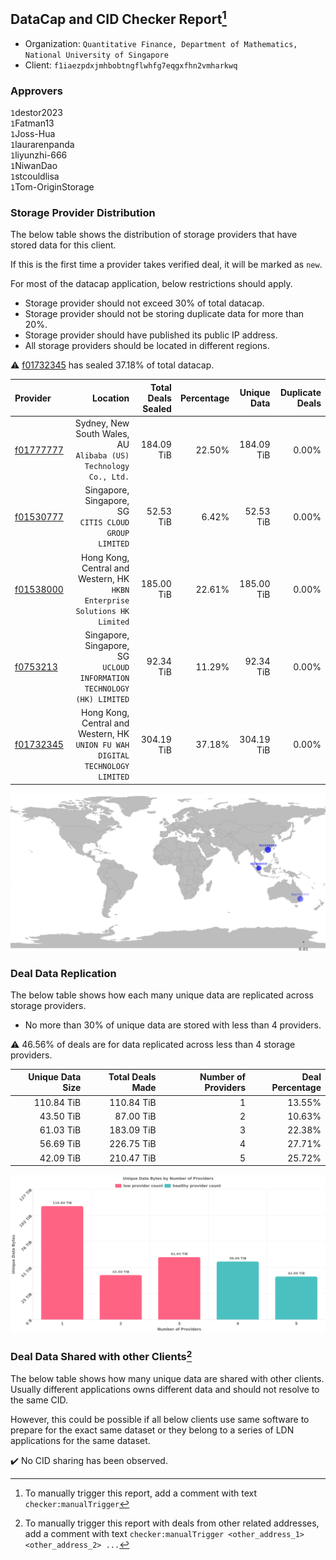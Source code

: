 ## DataCap and CID Checker Report[^1]
 - Organization: `Quantitative Finance, Department of Mathematics, National University of Singapore`
 - Client: `f1iaezpdxjmhbobtngflwhfg7eqgxfhn2vmharkwq`
### Approvers
`1`destor2023<br/>`1`Fatman13<br/>`1`Joss-Hua<br/>`1`laurarenpanda<br/>`1`liyunzhi-666<br/>`1`NiwanDao<br/>`1`stcouldlisa<br/>`1`Tom-OriginStorage

### Storage Provider Distribution
The below table shows the distribution of storage providers that have stored data for this client.

If this is the first time a provider takes verified deal, it will be marked as `new`.

For most of the datacap application, below restrictions should apply.
 - Storage provider should not exceed 30% of total datacap.
 - Storage provider should not be storing duplicate data for more than 20%.
 - Storage provider should have published its public IP address.
 - All storage providers should be located in different regions.

⚠️ [f01732345](https://filfox.info/en/address/f01732345) has sealed 37.18% of total datacap.

| Provider                                              |                                                                         Location | Total Deals Sealed | Percentage | Unique Data | Duplicate Deals |
| :---------------------------------------------------- | -------------------------------------------------------------------------------: | -----------------: | ---------: | ----------: | --------------: |
| [f01777777](https://filfox.info/en/address/f01777777) |              Sydney, New South Wales, AU<br/>`Alibaba (US) Technology Co., Ltd.` |         184.09 TiB |     22.50% |  184.09 TiB |           0.00% |
| [f01530777](https://filfox.info/en/address/f01530777) |                         Singapore, Singapore, SG<br/>`CITIS CLOUD GROUP LIMITED` |          52.53 TiB |      6.42% |   52.53 TiB |           0.00% |
| [f01538000](https://filfox.info/en/address/f01538000) |    Hong Kong, Central and Western, HK<br/>`HKBN Enterprise Solutions HK Limited` |         185.00 TiB |     22.61% |  185.00 TiB |           0.00% |
| [f0753213](https://filfox.info/en/address/f0753213)   |        Singapore, Singapore, SG<br/>`UCLOUD INFORMATION TECHNOLOGY (HK) LIMITED` |          92.34 TiB |     11.29% |   92.34 TiB |           0.00% |
| [f01732345](https://filfox.info/en/address/f01732345) | Hong Kong, Central and Western, HK<br/>`UNION FU WAH DIGITAL TECHNOLOGY LIMITED` |         304.19 TiB |     37.18% |  304.19 TiB |           0.00% |

<img src="https://raw.githubusercontent.com/data-preservation-programs/filplus-checker-assets/main/filecoin-project/filecoin-plus-large-datasets/issues/1264/1684721763252.png"/>

### Deal Data Replication
The below table shows how each many unique data are replicated across storage providers.

- No more than 30% of unique data are stored with less than 4 providers.

⚠️ 46.56% of deals are for data replicated across less than 4 storage providers.

| Unique Data Size | Total Deals Made | Number of Providers | Deal Percentage |
| ---------------: | ---------------: | ------------------: | --------------: |
|       110.84 TiB |       110.84 TiB |                   1 |          13.55% |
|        43.50 TiB |        87.00 TiB |                   2 |          10.63% |
|        61.03 TiB |       183.09 TiB |                   3 |          22.38% |
|        56.69 TiB |       226.75 TiB |                   4 |          27.71% |
|        42.09 TiB |       210.47 TiB |                   5 |          25.72% |

<img src="https://raw.githubusercontent.com/data-preservation-programs/filplus-checker-assets/main/filecoin-project/filecoin-plus-large-datasets/issues/1264/1684721763907.png"/>

### Deal Data Shared with other Clients[^3]
The below table shows how many unique data are shared with other clients.
Usually different applications owns different data and should not resolve to the same CID.

However, this could be possible if all below clients use same software to prepare for the exact same dataset or they belong to a series of LDN applications for the same dataset.

✔️ No CID sharing has been observed.

[^1]: To manually trigger this report, add a comment with text `checker:manualTrigger`

[^2]: Deals from those addresses are combined into this report as they are specified with `checker:manualTrigger`

[^3]: To manually trigger this report with deals from other related addresses, add a comment with text `checker:manualTrigger <other_address_1> <other_address_2> ...`
